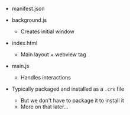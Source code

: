 * manifest.json
* background.js
  * Creates initial window
* index.html
  * Main layout + webview tag
* main.js
  * Handles interactions

* Typically packaged and installed as a `.crx` file
  * But we don't have to package it to install it
  * More on that later...
